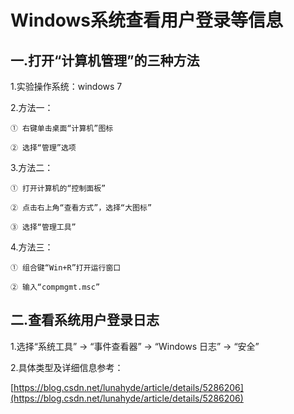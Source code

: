 # Windows系统查看用户登录等信息 #

## 一.打开“计算机管理”的三种方法 ##

1.实验操作系统：windows 7

2.方法一：

    ① 右键单击桌面“计算机”图标

    ② 选择“管理”选项

3.方法二：

    ① 打开计算机的“控制面板”

    ② 点击右上角“查看方式”，选择“大图标”

    ③ 选择“管理工具”

4.方法三：

    ① 组合键“Win+R”打开运行窗口

    ② 输入“compmgmt.msc”

## 二.查看系统用户登录日志 ##

1.选择“系统工具” → “事件查看器” → “Windows 日志” → “安全”

2.具体类型及详细信息参考：

[https://blog.csdn.net/lunahyde/article/details/5286206](https://blog.csdn.net/lunahyde/article/details/5286206)













